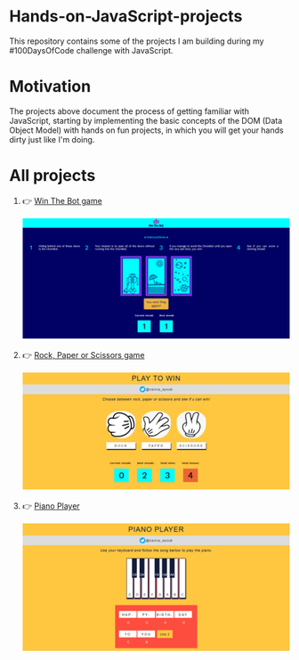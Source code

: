 # Hands-on-JavaScript-projects
This repository contains some of the projects I am building during my #100DaysOfCode challenge with JavaScript.
# Motivation
The projects above document the process of getting familiar with JavaScript, starting by implementing the basic concepts of the DOM (Data Object Model) with hands on fun projects, in which you will get your hands dirty just like I'm doing.  
# All projects
1. :point_right: [Win The Bot game](https://codepen.io/nainia_ayoub/full/XWmowyb)<br></br>
<img src="Win-The-Bot/logo/WinTheBot.PNG"><br/><br/>
2. :point_right: [Rock, Paper or Scissors game](https://codepen.io/nainia_ayoub/full//ZEbNYjL)<br/></br>
<img src="Rock-Paper-Scissors/images/RockPaperScissors.PNG"><br/><br/>
3. :point_right: [Piano Player](https://nainiayoub.github.io/Hands-on-JavaScript-projects/Piano-Player/)<br/><br/>
<img src="Piano-Player/images/pianoPlayer.PNG"><br/><br/>
